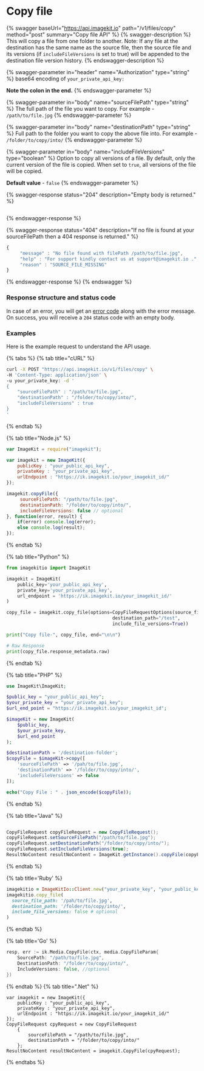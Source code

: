 # Copy file

{% swagger baseUrl="https://api.imagekit.io" path="/v1/files/copy" method="post" summary="Copy file API" %}
{% swagger-description %}
This will copy a file from one folder to another. Note: If any file at the destination has the same name as the source file, then the source file and its versions (if `includeFileVersions` is set to true) will be appended to the destination file version history.
{% endswagger-description %}

{% swagger-parameter in="header" name="Authorization" type="string" %}
base64 encoding of `your_private_api_key:`

**Note the colon in the end.**
{% endswagger-parameter %}

{% swagger-parameter in="body" name="sourceFilePath" type="string" %}
The full path of the file you want to copy. For example - `/path/to/file.jpg`
{% endswagger-parameter %}

{% swagger-parameter in="body" name="destinationPath" type="string" %}
Full path to the folder you want to copy the above file into. For example - `/folder/to/copy/into/`
{% endswagger-parameter %}

{% swagger-parameter in="body" name="includeFileVersions" type="boolean" %}
Option to copy all versions of a file. By default, only the current version of the file is copied. When set to `true`, all versions of the file will be copied.

**Default value** \- `false`
{% endswagger-parameter %}

{% swagger-response status="204" description="Empty body is returned." %}
```
```
{% endswagger-response %}

{% swagger-response status="404" description="If no file is found at your sourceFilePath then a 404 response is returned." %}
```javascript
{
     "message" : "No file found with filePath /path/to/file.jpg",
     "help" : "For support kindly contact us at support@imagekit.io .",
     "reason" : "SOURCE_FILE_MISSING" 
}
```
{% endswagger-response %}
{% endswagger %}

### Response structure and status code

In case of an error, you will get an [error code](../api-introduction/#error-codes) along with the error message. On success, you will receive a `204` status code with an empty body.

### Examples

Here is the example request to understand the API usage.

{% tabs %}
{% tab title="cURL" %}
```bash
curl -X POST "https://api.imagekit.io/v1/files/copy" \
-H 'Content-Type: application/json' \
-u your_private_key: -d '
{
	"sourceFilePath" : "/path/to/file.jpg",
	"destinationPath" : "/folder/to/copy/into/",
    "includeFileVersions" : true
}
'
```
{% endtab %}

{% tab title="Node.js" %}
```javascript
var ImageKit = require("imagekit");

var imagekit = new ImageKit({
    publicKey : "your_public_api_key",
    privateKey : "your_private_api_key",
    urlEndpoint : "https://ik.imagekit.io/your_imagekit_id/"
});

imagekit.copyFile({
     sourceFilePath: "/path/to/file.jpg",
     destinationPath: "/folder/to/copy/into/",
     includeFileVersions: false // optional
}, function(error, result) {
    if(error) console.log(error);
    else console.log(result);
});
```
{% endtab %}

{% tab title="Python" %}
```python
from imagekitio import ImageKit

imagekit = ImageKit(
    public_key='your_public_api_key',
    private_key='your_private_api_key',
    url_endpoint = 'https://ik.imagekit.io/your_imagekit_id/'
)

copy_file = imagekit.copy_file(options=CopyFileRequestOptions(source_file_path="/file.jpg",
                                       destination_path="/test",
                                       include_file_versions=True))

print("Copy file-", copy_file, end="\n\n")

# Raw Response
print(copy_file.response_metadata.raw)
```
{% endtab %}

{% tab title="PHP" %}
```php
use ImageKit\ImageKit;

$public_key = "your_public_api_key";
$your_private_key = "your_private_api_key";
$url_end_point = "https://ik.imagekit.io/your_imagekit_id";

$imageKit = new ImageKit(
    $public_key,
    $your_private_key,
    $url_end_point
);

$destinationPath = '/destination-folder';
$copyFile = $imageKit->copy([
    'sourceFilePath' => '/pah/to/file.jpg',
    'destinationPath' => '/folder/to/copy/into/',
    'includeFileVersions' => false
]);

echo("Copy File : " . json_encode($copyFile));
```
{% endtab %}

{% tab title="Java" %}
```java

CopyFileRequest copyFileRequest = new CopyFileRequest();
copyFileRequest.setSourceFilePath("/path/to/file.jpg");
copyFileRequest.setDestinationPath("/folder/to/copy/into/");
copyFileRequest.setIncludeFileVersions(true);
ResultNoContent resultNoContent = ImageKit.getInstance().copyFile(copyFileRequest);
```
{% endtab %}

{% tab title='Ruby' %}
```ruby
imagekitio = ImageKitIo::Client.new("your_private_key", "your_public_key", "your_url_endpoint")
imagekitio.copy_file(
  source_file_path: '/pah/to/file.jpg',
  destination_path: '/folder/to/copy/into/',
  include_file_versions: false # optional
)
```
{% endtab %}

{% tab title='Go' %}
```go
resp, err := ik.Media.CopyFile(ctx, media.CopyFileParam{
    SourcePath: "/path/to/file.jpg",
    DestinationPath: "/folder/to/copy/into/",
    IncludeVersions: false, //optional
})
```
{% endtab %}
{% tab title=".Net" %}
```.net
var imagekit = new ImageKit({
    publicKey : "your_public_api_key",
    privateKey : "your_private_api_key",
    urlEndpoint : "https://ik.imagekit.io/your_imagekit_id/"
});
CopyFileRequest cpyRequest = new CopyFileRequest
    {
        sourceFilePath = "/path/to/file.jpg",
        destinationPath = "/folder/to/copy/into/"
    };
ResultNoContent resultNoContent = imagekit.CopyFile(cpyRequest);
```
{% endtabs %}
